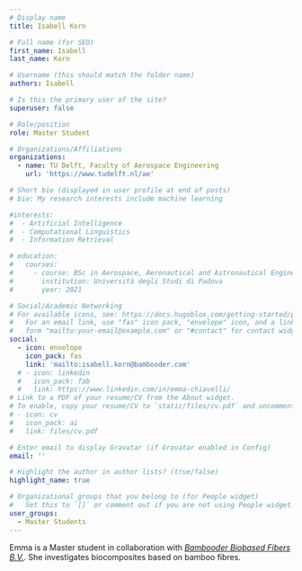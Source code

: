 ```yaml
---
# Display name
title: Isabell Korn

# Full name (for SEO)
first_name: Isabell
last_name: Korn

# Username (this should match the folder name)
authors: Isabell

# Is this the primary user of the site?
superuser: false

# Role/position
role: Master Student

# Organizations/Affiliations
organizations:
  - name: TU Delft, Faculty of Aerospace Engineering
    url: 'https://www.tudelft.nl/ae'

# Short bio (displayed in user profile at end of posts)
# bio: My research interests include machine learning

#interests:
#  - Artificial Intelligence
#  - Computational Linguistics
#  - Information Retrieval

# education:
#   courses:
#     - course: BSc in Aerospace, Aeronautical and Astronautical Engineering
#       institution: Università degli Studi di Padova
#       year: 2021

# Social/Academic Networking
# For available icons, see: https://docs.hugoblox.com/getting-started/page-builder/#icons
#   For an email link, use "fas" icon pack, "envelope" icon, and a link in the
#   form "mailto:your-email@example.com" or "#contact" for contact widget.
social:
  - icon: envelope
    icon_pack: fas
    link: 'mailto:isabell.korn@bambooder.com'
  # - icon: linkedin
  #   icon_pack: fab
  #   link: https://www.linkedin.com/in/emma-chiavelli/
# Link to a PDF of your resume/CV from the About widget.
# To enable, copy your resume/CV to `static/files/cv.pdf` and uncomment the lines below.
# - icon: cv
#   icon_pack: ai
#   link: files/cv.pdf

# Enter email to display Gravatar (if Gravatar enabled in Config)
email: ''

# Highlight the author in author lists? (true/false)
highlight_name: true

# Organizational groups that you belong to (for People widget)
#   Set this to `[]` or comment out if you are not using People widget.
user_groups:
  - Master Students
---
```


Emma is a Master student in collaboration with [*Bambooder Biobased Fibers B.V.*](https://www.bambooder.com/). She investigates biocomposites based on bamboo fibres.